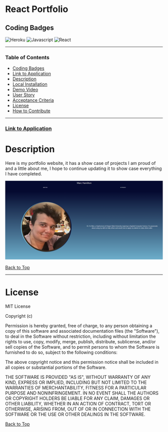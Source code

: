# React Portfolio

## Coding Badges

![Heroku](https://img.shields.io/badge/heroku-%23430098.svg?style=for-the-badge&logo=heroku&logoColor=white)
![Javascript](https://img.shields.io/badge/JavaScript-323330?style=for-the-badge&logo=javascript&logoColor=F7DF1E)
![React](https://img.shields.io/badge/react-%2320232a.svg?style=for-the-badge&logo=react&logoColor=%2361DAFB)

---

### Table of Contents

- [Coding Badges](#coding-badges)
- [Link to Application](#link-to-application)
- [Description](#description)
- [Local Installation](#installation)
- [Demo Video](#application-demo-video)
- [User Story](#user-story)
- [Acceptance Criteria](#acceptance-criteria)
- [License](#license)
- [How to Contribute](#how-to-contribute)

---
### [Link to Application](https://marcs-portfolio-476c5faa6781.herokuapp.com/)


# Description
Here is my portfolio website, it has a show case of projects I am proud of and a little about me, I hope to continue updating it to show case everything I have completed.

![Portfolio showcase](src/assets/Marc's_Portfolio.png)


[Back to Top](#table-of-contents)

---

# License

MIT License

Copyright (c)

Permission is hereby granted, free of charge, to any person obtaining a copy
of this software and associated documentation files (the "Software"), to deal
in the Software without restriction, including without limitation the rights
to use, copy, modify, merge, publish, distribute, sublicense, and/or sell
copies of the Software, and to permit persons to whom the Software is
furnished to do so, subject to the following conditions:

The above copyright notice and this permission notice shall be included in all
copies or substantial portions of the Software.

THE SOFTWARE IS PROVIDED "AS IS", WITHOUT WARRANTY OF ANY KIND, EXPRESS OR
IMPLIED, INCLUDING BUT NOT LIMITED TO THE WARRANTIES OF MERCHANTABILITY,
FITNESS FOR A PARTICULAR PURPOSE AND NONINFRINGEMENT. IN NO EVENT SHALL THE
AUTHORS OR COPYRIGHT HOLDERS BE LIABLE FOR ANY CLAIM, DAMAGES OR OTHER
LIABILITY, WHETHER IN AN ACTION OF CONTRACT, TORT OR OTHERWISE, ARISING FROM,
OUT OF OR IN CONNECTION WITH THE SOFTWARE OR THE USE OR OTHER DEALINGS IN THE
SOFTWARE.

[Back to Top](#table-of-contents)
